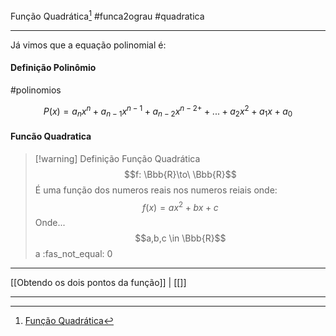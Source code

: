 Função Quadrática[^1]
#funca2ograu #quadratica
***

Já vimos que a equação polinomial é:
#### Definição Polinômio
#polinomios

$$P(x) = a_nx^n+a_{n-1}x^{n-1}+a_{n-2}x^{n-2+}+...+a_2x^2+a_1x+a_0$$

#### Funcão Quadratica

>[!warning] Definição Função Quadrática
>$$f: \Bbb{R}\to\ \Bbb{R}$$
>É uma função dos numeros reais nos numeros reiais onde:
>$$f(x) = ax^2+bx+c$$
>Onde...
>$$a,b,c \in \Bbb{R}$$
>a :fas_not_equal: 0







***
[[Obtendo os dois pontos da função]] | [[]]
***
[^1]: [Função Quadrática](https://ford.udemy.com/course/matematica-para-data-science-pre-calculo/learn/lecture/15617760#overview)